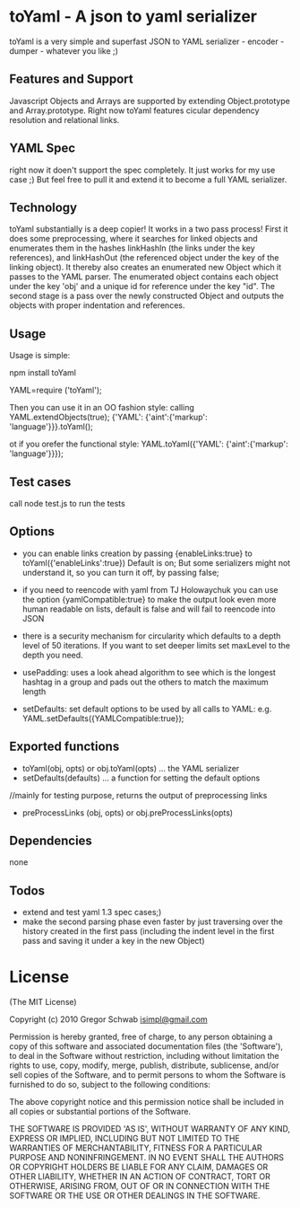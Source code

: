 # toYaml - A json to yaml serializer  #

toYaml is a very simple and superfast JSON to YAML serializer - encoder - dumper - whatever you like ;)

## Features and Support ##

Javascript Objects and Arrays are supported by extending Object.prototype and Array.prototype.
Right now toYaml features cicular dependency resolution and relational links.


## YAML Spec ##

right now it doen't support the spec completely. It just works for my use case ;) But feel free to pull it and extend it to become a full YAML serializer.

## Technology ##

toYaml substantially is a deep copier! It works in a two pass process! First it does some preprocessing, where it searches for linked objects and enumerates them in the hashes linkHashIn (the links under the key references), and linkHashOut (the referenced object under the key of the linking object). It thereby also creates an enumerated new Object which it passes to the YAML parser. The enumerated object contains each object under the key 'obj' and a unique id for reference under the key "id". The second stage is a pass over the newly constructed Object and outputs the objects with proper indentation and references.

## Usage ##

Usage is simple:

npm install toYaml

YAML=require ('toYaml');

Then you can use it in an OO fashion style:
calling YAML.extendObjects(true);
{'YAML': {'aint':{'markup': 'language'}}}.toYaml();

ot if you orefer the functional style:
YAML.toYaml({'YAML': {'aint':{'markup': 'language'}}});

## Test cases ##

call node test.js to run the tests
 
## Options ##
* you can enable links creation by passing {enableLinks:true} to toYaml({'enableLinks':true})
Default is on; But some serializers might not understand it, so you can turn it off, by passing false;
* if you need to reencode with yaml from TJ Holowaychuk you can use the option {yamlCompatible:true} to make the output look even more human readable on lists, default is false and will fail to reencode into JSON

* there is a security mechanism for circularity which defaults to a depth level of 50 iterations. If you want to set deeper limits set maxLevel to the depth you need.

* usePadding: uses a look ahead algorithm to see which is the longest hashtag in a group and pads out the others to match the maximum length  

* setDefaults: set default options to be used by all calls to YAML: e.g. YAML.setDefaults({YAMLCompatible:true});

## Exported functions ##

- toYaml(obj, opts) or obj.toYaml(opts) ... the YAML serializer
- setDefaults(defaults) ... a function for setting the default options

//mainly for testing purpose, returns the output of preprocessing links
- preProcessLinks (obj, opts) or obj.preProcessLinks(opts)

## Dependencies ##

none

## Todos ##

* extend and test yaml 1.3 spec cases;)
* make the second parsing phase even faster by just traversing over the history created in the first pass (including the indent level in the first pass and saving it under a key in the new Object)

# License 

(The MIT License)

Copyright (c) 2010 Gregor Schwab <isimpl@gmail.com>

Permission is hereby granted, free of charge, to any person obtaining
a copy of this software and associated documentation files (the
'Software'), to deal in the Software without restriction, including
without limitation the rights to use, copy, modify, merge, publish,
distribute, sublicense, and/or sell copies of the Software, and to
permit persons to whom the Software is furnished to do so, subject to
the following conditions:

The above copyright notice and this permission notice shall be
included in all copies or substantial portions of the Software.

THE SOFTWARE IS PROVIDED 'AS IS', WITHOUT WARRANTY OF ANY KIND,
EXPRESS OR IMPLIED, INCLUDING BUT NOT LIMITED TO THE WARRANTIES OF
MERCHANTABILITY, FITNESS FOR A PARTICULAR PURPOSE AND NONINFRINGEMENT.
IN NO EVENT SHALL THE AUTHORS OR COPYRIGHT HOLDERS BE LIABLE FOR ANY
CLAIM, DAMAGES OR OTHER LIABILITY, WHETHER IN AN ACTION OF CONTRACT,
TORT OR OTHERWISE, ARISING FROM, OUT OF OR IN CONNECTION WITH THE
SOFTWARE OR THE USE OR OTHER DEALINGS IN THE SOFTWARE.